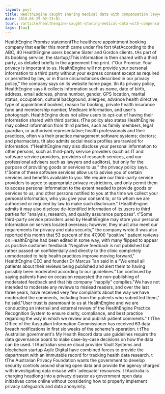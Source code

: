 ```yaml
---
layout: post
title: HealthEngine caught sharing medical data with compensation lawyers: Report
date: 2018-06-25 02:23:01
tourl: /article/healthengine-caught-sharing-medical-data-with-compensation-lawyers-report/
tags: [law]
---
```

HealthEngine Promise statementThe healthcare appointment booking company that earlier this month came under fire fort tAstAccording to the ABC, 40 HealthEngine users became Slater and Gordon clients. tAs part of its booking service, the startup,tThis information is then shared with a third party, as detailed briefly in the agreement fine print. t"Our Promise: Your privacy is important to us. HealthEngine will not provide your personal information to a third party without your express consent except as required or permitted by law, or in those circumstances described in our privacy policy," the company says on its website home page. tIn its privacy policy, HealthEngine says it collects information such as name, date of birth, address, email address, phone number, gender, GPS location, marital status, occupation, cultural background, allergies, advance health directive, type of appointment booked, reason for booking, private health insurance fund and membership number, Medicare information, and user's photograph. HealthEngine does not allow users to opt-out of having their information shared with third parties. tThe policy also states HealthEngine may collect information from third parties, such as family members, legal guardian, or authorised representative; health professionals and their practices, often via their practice management software systems; doctors; and pharmacists. tIt also admits social media profiles are trawled for information. t"HealthEngine may also disclose your personal information to other persons, such as third-party service providers (such as IT and software service providers, providers of research services, and our professional advisers such as lawyers and auditors), but only for the purpose of providing goods or services to us," the privacy policy says. t"Some of these software services allow us to advise you of certain services and benefits available to you. We require our third-party service providers to agree to appropriate privacy restrictions, and only permit them to access personal information to the extent needed to provide goods or services to us; and other persons notified to you at the time we collect your personal information, who you give your consent to, or to whom we are authorised or required by law to make such disclosure." tHealthEngine admits it may also disclose de-identified information of its users to third parties for "analysis, research, and quality assurance purposes". t"Some third-party service providers used by HealthEngine may store your personal information on servers located overseas; however, they must also meet our requirements for privacy and data security," the company wrote.It was also reported this month that 53 percent of the 47,900 "positive" patient reviews on HealthEngine had been edited in some way, with many flipped to appear as positive customer feedback."Negative feedback is not published but rather passed on confidentially and directly to the clinic completely unmoderated to help health practices improve moving forward," HealthEngine CEO and founder Dr Marcus Tan said in a "We email all patients about their reviews being published and alert them to having possibly been moderated according to our guidelines."Tan continued by saying patients have on occasion requested the non-publishing of moderated feedback and that his company "happily" complies."We have not intended to moderate any reviews to mislead readers, and over the last three years, have received very few complaints about the way we have moderated the comments, including from the patients who submitted them," he said."User trust is paramount to us at HealthEngine and we are conducting an internal and external review of the HealthEngine Practice Recognition System to ensure clarity, compliance, and best practice regarding the way in which we review and publish patient comments." t tThe Office of the Australian Information Commissioner has received 63 data breach notifications in first six weeks of the scheme's operation. t tThe Australian government's My Health Record data use guidelines require the data governance board to make case-by-case decisions on how the data can be used. t tAustralian secure cloud provider Vault Systems and blockchain startup Agile Digital have combined forces to provide the department with an immutable record for tracking health data research. t tThe Australian Privacy Foundation wants the government to develop security controls around sharing open data and provide the agency charged with investigating data misuse with 'adequate' resources. t tAustralia is charging headlong into a privacy disaster as government open data initiatives come online without considering how to properly implement privacy safeguards and data anonymity.